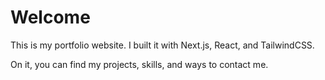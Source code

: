 # Welcome

This is my portfolio website. I built it with Next.js, React, and TailwindCSS.

On it, you can find my projects, skills, and ways to contact me.